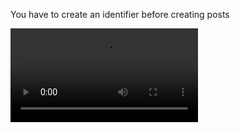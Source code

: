 You have to create an identifier before creating posts

![create-bs-posts](./videos/create-bs-posts.webm)